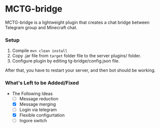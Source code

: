# MCTG-bridge
MCTG-bridge is a lightweight plugin that creates a chat bridge between Telegram group and Minecraft chat.

### Setup 
1) Compile `mvn clean install`
2) Copy .jar file from `target` folder file to the server plugins/ folder.
3) Configure plugin by editing tg-bridge/config.json file.

After that, you have to restart your server, and then bot should be working.

### What's Left to be Added/Fixed
- The Following Ideas
  - [ ] Message reduction
  - [x] Message merging
  - [ ] Login via telegram
  - [x] Flexible configurtation
  - [ ] Ingore switch
